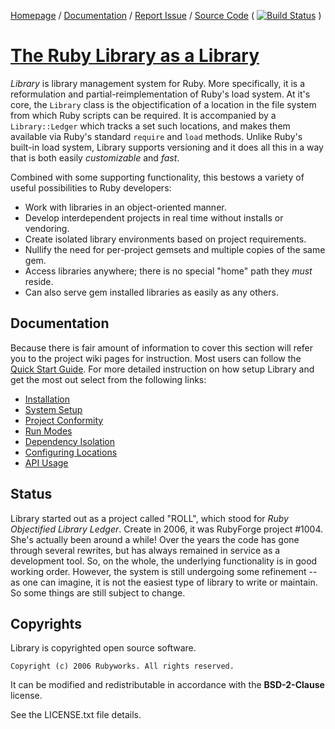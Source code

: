 [Homepage](http://rubyworks.github.com/library) /
[Documentation](http://wiki.github.com/rubyworks/library) /
[Report Issue](http://github.com/rubyworks/library/issues) /
[Source Code](http://github.com/rubyworks/library)
( [![Build Status](https://travis-ci.org/rubyworks/autoload.png)](https://travis-ci.org/rubyworks/library) )


# [The Ruby Library as a Library](#description)

*Library* is library management system for Ruby. More specifically, it is a
reformulation and partial-reimplementation of Ruby's load system. At it's 
core, the `Library` class is the objectification of a location in the file
system from which Ruby scripts can be required. It is accompanied by a 
`Library::Ledger` which tracks a set such locations, and makes them available
via Ruby's standard `require` and `load` methods. Unlike Ruby's built-in load
system, Library supports versioning and it does all this in a way that is both
easily *customizable* and *fast*.

Combined with some supporting functionality, this bestows a variety of useful
possibilities to Ruby developers:

* Work with libraries in an object-oriented manner.
* Develop interdependent projects in real time without installs or vendoring. 
* Create isolated library environments based on project requirements.
* Nullify the need for per-project gemsets and multiple copies of the same gem.
* Access libraries anywhere; there is no special "home" path they *must* reside.
* Can also serve gem installed libraries as easily as any others.


## Documentation

Because there is fair amount of information to cover this section will
refer you to the project wiki pages for instruction. Most users can follow
the [Quick Start Guide](https://github.com/rubyworks/library/wiki/Quick-Start-Guide).
For more detailed instruction on how setup Library and get the most out select
from the following links:

* [Installation](https://github.com/rubyworks/library/wiki/Installation)
* [System Setup](https://github.com/rubyworks/library/wiki/System-Setup)
* [Project Conformity](https://github.com/rubyworks/library/wiki/Project-Conformity)
* [Run Modes](https://github.com/rubyworks/library/wiki/Run-Modes)
* [Dependency Isolation](https://github.com/rubyworks/library/wiki/Dependency-Isolation)
* [Configuring Locations](https://github.com/library/wiki/Configuring-Locations)
* [API Usage](https://github.com/rubyworks/library/wiki/API-Usage)


## Status

Library started out as a project called "ROLL", which stood for *Ruby Objectified Library Ledger*.
Create in 2006, it was RubyForge project #1004. She's actually been around a while!
Over the years the code has gone through several rewrites, but has always remained in service
as a development tool. So, on the whole, the underlying functionality is in good working order.
However, the system is still undergoing some refinement --as one can imagine, it is not the 
easiest type of library to write or maintain. So some things are still subject to change.


## Copyrights

Library is copyrighted open source software.

    Copyright (c) 2006 Rubyworks. All rights reserved.

It can be modified and redistributable in accordance with the **BSD-2-Clause** license.

See the LICENSE.txt file details.

